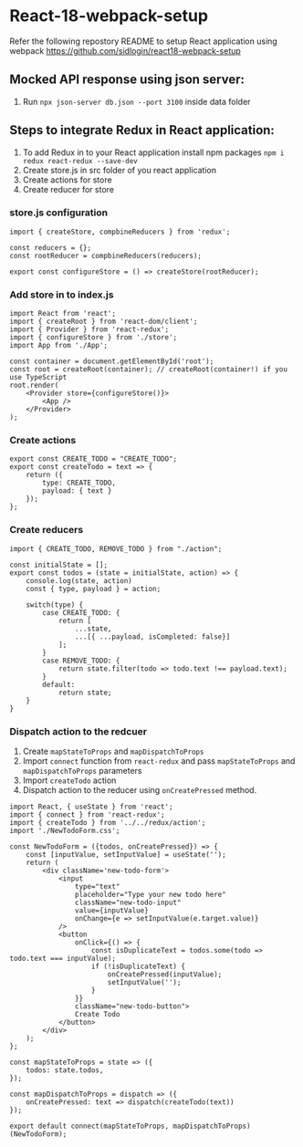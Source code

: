# React-18-webpack-setup
Refer the following repostory README to setup React application using webpack https://github.com/sidlogin/react18-webpack-setup

## Mocked API response using json server:
1. Run `npx json-server db.json --port 3100` inside data folder

## Steps to integrate Redux in React application:
1. To add Redux in to your React application install npm packages `npm i redux react-redux --save-dev`
2. Create store.js in src folder of you react application
3. Create actions for store
4. Create reducer for store


### store.js configuration
```
import { createStore, compbineReducers } from 'redux';

const reducers = {};
const rootReducer = compbineReducers(reducers);

export const configureStore = () => createStore(rootReducer);
```

### Add store in to index.js
```
import React from 'react';
import { createRoot } from 'react-dom/client';
import { Provider } from 'react-redux';
import { configureStore } from './store';
import App from './App';

const container = document.getElementById('root');
const root = createRoot(container); // createRoot(container!) if you use TypeScript
root.render(
    <Provider store={configureStore()}>
        <App />
    </Provider>
);
```

### Create actions 
```
export const CREATE_TODO = "CREATE_TODO";
export const createTodo = text => {
    return ({
        type: CREATE_TODO,
        payload: { text }
    });
};
```

### Create reducers 
```
import { CREATE_TODO, REMOVE_TODO } from "./action";

const initialState = [];
export const todos = (state = initialState, action) => {
    console.log(state, action)
    const { type, payload } = action;

    switch(type) {
        case CREATE_TODO: {
            return [
                ...state, 
                ...[{ ...payload, isCompleted: false}] 
            ];
        }
        case REMOVE_TODO: {
            return state.filter(todo => todo.text !== payload.text);
        }
        default:
            return state;
    }
}
```

### Dispatch action to the redcuer
1. Create `mapStateToProps` and `mapDispatchToProps` 
2. Import `connect` function from `react-redux` and pass `mapStateToProps` and `mapDispatchToProps` parameters
3. Import `createTodo` action
4. Dispatch action to the reducer using `onCreatePressed` method.

```
import React, { useState } from 'react';
import { connect } from 'react-redux';
import { createTodo } from '../../redux/action';
import './NewTodoForm.css';

const NewTodoForm = ({todos, onCreatePressed}) => {
    const [inputValue, setInputValue] = useState('');
    return (
        <div className='new-todo-form'>
            <input
                type="text"
                placeholder="Type your new todo here"
                className="new-todo-input"
                value={inputValue}
                onChange={e => setInputValue(e.target.value)}
            />
            <button
                onClick={() => {
                    const isDuplicateText = todos.some(todo => todo.text === inputValue);
                    if (!isDuplicateText) {
                        onCreatePressed(inputValue);
                        setInputValue('');
                    }
                }}
                className="new-todo-button">
                Create Todo
            </button>
        </div>
    );
};

const mapStateToProps = state => ({
    todos: state.todos,
});

const mapDispatchToProps = dispatch => ({
    onCreatePressed: text => dispatch(createTodo(text))
});

export default connect(mapStateToProps, mapDispatchToProps)(NewTodoForm);
```


